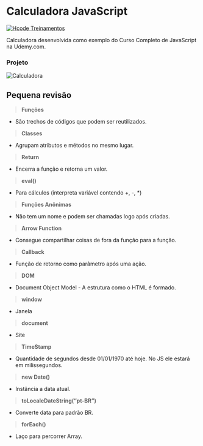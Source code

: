 # Calculadora JavaScript

[![Hcode Treinamentos](https://www.hcode.com.br/res/img/hcode-200x100.png)](https://www.hcode.com.br)

Calculadora desenvolvida como exemplo do Curso Completo de JavaScript na Udemy.com.

### Projeto
![Calculadora](https://firebasestorage.googleapis.com/v0/b/hcode-com-br.appspot.com/o/calculadora-hcode.jpg?alt=media&token=5406aa3f-b965-401c-9b4e-654609c78b33)

## Pequena revisão
>**Funções**
- São trechos de códigos que podem ser reutilizados.  

>**Classes**
- Agrupam atributos e métodos no mesmo lugar.  

>**Return**
- Encerra a função e retorna um valor.  

>**eval()**
- Para cálculos (interpreta variável contendo +, -, *)  

>**Funções Anônimas**
- Não tem um nome e podem ser chamadas logo após criadas.  

>**Arrow Function**
- Consegue compartilhar coisas de fora da função para a função.  

>**Callback**
- Função de retorno como parâmetro após uma ação.  

>**DOM**
- Document Object Model - A estrutura como o HTML é formado.  

>**window**
- Janela  

>**document**
- Site  

>**TimeStamp**
- Quantidade de segundos desde 01/01/1970 até hoje. No JS ele estará em milissegundos.  

>**new Date()**
- Instância a data atual.  

>**toLocaleDateString(“pt-BR”)**
- Converte data para padrão BR.  

>**forEach()**
- Laço para percorrer Array.
